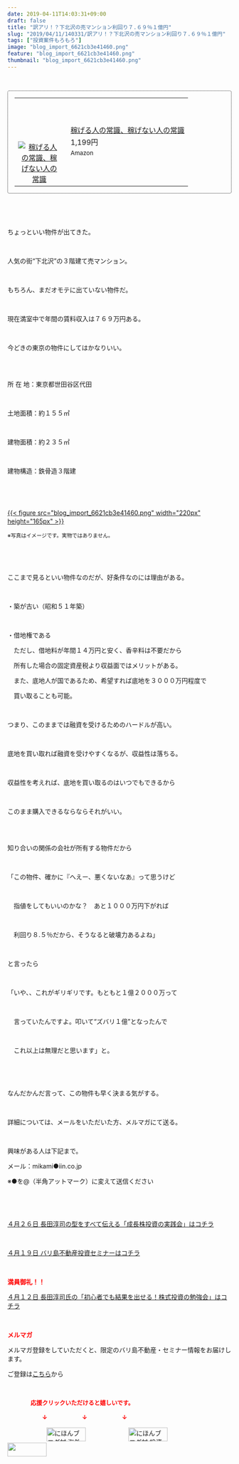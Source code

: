 ```yaml
---
date: 2019-04-11T14:03:31+09:00
draft: false
title: "訳アリ！？下北沢の売マンション利回り７.６９％１億円"
slug: "2019/04/11/140331/訳アリ！？下北沢の売マンション利回り７.６９％１億円"
tags: ["投資案件もろもろ"]
image: "blog_import_6621cb3e41460.png"
feature: "blog_import_6621cb3e41460.png"
thumbnail: "blog_import_6621cb3e41460.png"
---
```

<p> </p><div contenteditable="false" style="padding: 15px; border-radius: 4px; border: 1px dotted currentColor; border-image: none;"><table border="0" cellpadding="0" cellspacing="0" style="margin: 0px; table-layout: fixed;" width="100%">	<tbody width="100%">		<tr>			<td aligin="center" style="vertical-align: middle;" width="95"><span style="text-align: center; display: block;"><a alt0="AmebaAffiliate" alt1="稼げる人の常識、稼げない人の常識" alt2="Amazon" alt3="https://images-fe.ssl-images-amazon.com/images/I/51Ft8zEBpkL._SL160_.jpg" alt4="1" href="4802110227?SubscriptionId=AKIAJLD6FH2TADXIQKDQ&amp;tag=amebablog-a2371184-22&amp;linkCode=xm2&amp;camp=2025&amp;creative=165953&amp;creativeASIN=4802110227" target="_blank"><img alt="稼げる人の常識、稼げない人の常識" border="0" data-img="affiliate" src="data:image/svg+xml;charset=utf-8,%3Csvg%20xmlns%3D%22http%3A%2F%2Fwww.w3.org%2F2000%2Fsvg%22%20title%3D%22Placeholder%20for%20Images%22%20role%3D%22presentation%22%20viewBox%3D%220%200%201%201%22%20%2F%3E" style="margin: 0px; vertical-align: middle; max-width: 95px;" data-src="https://images-fe.ssl-images-amazon.com/images/I/51Ft8zEBpkL._SL160_.jpg"/><noscript><img alt="稼げる人の常識、稼げない人の常識" border="0" data-img="affiliate" src="https://images-fe.ssl-images-amazon.com/images/I/51Ft8zEBpkL._SL160_.jpg" style="margin: 0px; vertical-align: middle; max-width: 95px;"></noscript></a></span></td>			<td style="line-height: 1.5; padding-left: 15px; vertical-align: middle;"><a alt0="AmebaAffiliate" alt1="稼げる人の常識、稼げない人の常識" alt2="Amazon" alt3="https://images-fe.ssl-images-amazon.com/images/I/51Ft8zEBpkL._SL160_.jpg" alt4="1" href="4802110227?SubscriptionId=AKIAJLD6FH2TADXIQKDQ&amp;tag=amebablog-a2371184-22&amp;linkCode=xm2&amp;camp=2025&amp;creative=165953&amp;creativeASIN=4802110227" target="_blank">稼げる人の常識、稼げない人の常識</a>			<div style="padding: 3px 0px;">1,199円</div>			<div style="font-size: 0.83em;">Amazon</div></td>		</tr>	</tbody></table></div><p> </p><p> </p><p>ちょっといい物件が出てきた。</p><p> </p><p>人気の街“下北沢”の３階建て売マンション。</p><p> </p><p>もちろん、まだオモテに出ていない物件だ。</p><p> </p><p>現在満室中で年間の賃料収入は７６９万円ある。</p><p> </p><p>今どきの東京の物件にしてはかなりいい。</p><p> </p><p><br/>所 在 地：東京都世田谷区代田</p><p> </p><p>土地面積：約１５５㎡</p><p> </p><p>建物面積：約２３５㎡</p><p> </p><p>建物構造：鉄骨造３階建</p><p> </p><p> </p><p><a href="blog_import_6621cb3e41460.png">{{< figure src="blog_import_6621cb3e41460.png" width="220px" height="165px" >}}</a>　</p><p><span style="font-size: 0.83em;">※写真はイメージです。実物ではありません。</span></p><p> </p><p> </p><p>ここまで見るといい物件なのだが、好条件なのには理由がある。</p><p> </p><p>・築が古い（昭和５１年築）</p><p> </p><p>・借地権である</p><p>　ただし、借地料が年間１４万円と安く、香辛料は不要だから</p><p>　所有した場合の固定資産税より収益面ではメリットがある。</p><p>　また、底地人が国であるため、希望すれば底地を３０００万円程度で</p><p>　買い取ることも可能。</p><p> </p><p>つまり、このままでは融資を受けるためのハードルが高い。</p><p> </p><p>底地を買い取れば融資を受けやすくなるが、収益性は落ちる。</p><p> </p><p>収益性を考えれば、底地を買い取るのはいつでもできるから</p><p> </p><p>このまま購入できるならならそれがいい。</p><p> </p><p><br/>知り合いの関係の会社が所有する物件だから</p><p> </p><p>「この物件、確かに『へえー、悪くないなあ』って思うけど</p><p> </p><p>　指値をしてもいいのかな？　あと１０００万円下がれば</p><p> </p><p>　利回り８.５％だから、そうなると破壊力あるよね」</p><p> </p><p>と言ったら</p><p> </p><p>「いや、、これがギリギリです。もともと１億２０００万って</p><p> </p><p>　言っていたんですよ。叩いて“ズバリ１億”となったんで</p><p> </p><p>　これ以上は無理だと思います」と。</p><p> </p><p> </p><p>なんだかんだ言って、この物件も早く決まる気がする。</p><p> </p><p>詳細については、メールをいただいた方、メルマガにて送る。</p><p> </p><p>興味がある人は下記まで。</p><p>メール：mikami●iin.co.jp</p><p>※●を@（半角アットマーク）に変えて送信ください</p><p> </p><p> </p><p><a href="entry-12450322392.html" target="_blank">４月２６日 長田淳司の型をすべて伝える「成長株投資の実践会」はコチラ</a></p><p> </p><p><a href="entry-12450684266.html" target="_blank">４月１９日 バリ島不動産投資セミナーはコチラ</a></p><p> </p><p><span style="font-weight: bold;"><span style="color: rgb(255, 0, 0);">満員御礼！！</span></span></p><p><a href="entry-12449654667.html" target="_blank">４月１２日 長田淳司氏の「初心者でも結果を出せる！株式投資の勉強会」はコチラ</a></p><p> </p><p><span style="font-weight: bold;"><span style="color: rgb(255, 0, 0);">メルマガ</span></span></p><p>メルマガ登録をしていただくと、限定のバリ島不動産・セミナー情報をお届けします。</p><p>ご登録は<a href="f9eeVI" target="_blank">こちら</a>から</p><p style="text-align: center;"> </p><p><font color="#ff0000" size="2"><strong>　　　　応援クリックいただけると嬉しいです。</strong></font></p><p><font color="#ff0000" size="2"><strong>　　　　　　↓　　　　　　↓　　　　　　↓</strong></font></p><p><a href="ranking.html?p_cid=01260127" id="&amp;blogmura_banner"><img alt="にほんブログ村 海外生活ブログ バリ島情報へ" border="0" height="31" src="data:image/svg+xml;charset=utf-8,%3Csvg%20xmlns%3D%22http%3A%2F%2Fwww.w3.org%2F2000%2Fsvg%22%20title%3D%22Placeholder%20for%20Images%22%20role%3D%22presentation%22%20viewBox%3D%220%200%2088%2031%22%20%2F%3E" width="88" data-src="//overseas.blogmura.com/bali/img/bali88_31.gif" style="aspect-ratio: auto 88 / 31;"/><noscript><img alt="にほんブログ村 海外生活ブログ バリ島情報へ" border="0" height="31" src="//overseas.blogmura.com/bali/img/bali88_31.gif" width="88"></noscript></a>  <a href="ranking.html?p_cid=01260127" id="&amp;blogmura_banner"><img alt="にほんブログ村 投資ブログ 不動産投資へ" border="0" height="31" src="data:image/svg+xml;charset=utf-8,%3Csvg%20xmlns%3D%22http%3A%2F%2Fwww.w3.org%2F2000%2Fsvg%22%20title%3D%22Placeholder%20for%20Images%22%20role%3D%22presentation%22%20viewBox%3D%220%200%2088%2031%22%20%2F%3E" width="88" data-src="//investment.blogmura.com/hudousantoushi/img/hudousantoushi88_31.gif" style="aspect-ratio: auto 88 / 31;"/><noscript><img alt="にほんブログ村 投資ブログ 不動産投資へ" border="0" height="31" src="//investment.blogmura.com/hudousantoushi/img/hudousantoushi88_31.gif" width="88"></noscript></a> <a href="link.php?1804582" title="人気ブログランキングへ"><img border="0" height="31" src="data:image/svg+xml;charset=utf-8,%3Csvg%20xmlns%3D%22http%3A%2F%2Fwww.w3.org%2F2000%2Fsvg%22%20title%3D%22Placeholder%20for%20Images%22%20role%3D%22presentation%22%20viewBox%3D%220%200%2088%2031%22%20%2F%3E" width="88" data-src="https://blog.with2.net/img/banner/banner_22.gif" style="aspect-ratio: auto 88 / 31;"/><noscript><img border="0" height="31" src="https://blog.with2.net/img/banner/banner_22.gif" width="88"></noscript></a></p><p> </p>


